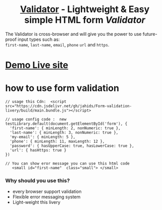 <h1 align="center">
  <a href='https://jahids.github.io/Form-validation-livery/src/template.html'>Validator</a> - Lightweight & Easy simple  HTML form <em>Validator</em>
</h1>

The Validator is cross-browser and will give you the power to use future-proof input types such as:<br>
`first-name`, `last-name`, `email`, `phone` `url` and `https`.

# [Demo Live site](https://jahids.github.io/Form-validation-livery/src/template.html)

# how to use form validation

    // usage this Cdn:  <script src="https://cdn.jsdelivr.net/gh/jahids/Form-validation-livery/build/main.bundle.js"></script>

    // usage config code :  new testLibrary.default(document.getElementById('form'), {
      'first-name': { minLength: 2, nonNumeric: true },
      'last-name': { minLength: 3, nonNumeric: true },
      'my-email': { minLength: 5 },
      'phone': { minLength: 11, maxLength: 12 },
      'password': { hasUpperCase: true, hasLowerCase: true },
      'url': { hasHttps: true }
    })
    
    // You can show eror message you can use this html code
       <small id="first-name"  class="small"> </small>


### Why should you use this?

* every  browser support validation
* Flexible error messaging system
* Light-weight this livery